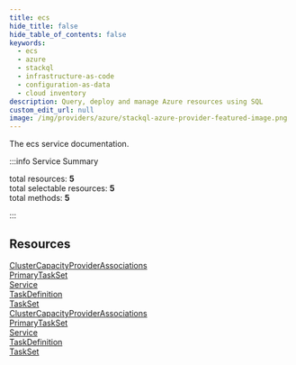 ```yaml
---
title: ecs
hide_title: false
hide_table_of_contents: false
keywords:
  - ecs
  - azure
  - stackql
  - infrastructure-as-code
  - configuration-as-data
  - cloud inventory
description: Query, deploy and manage Azure resources using SQL
custom_edit_url: null
image: /img/providers/azure/stackql-azure-provider-featured-image.png
---
```


The ecs service documentation.

:::info Service Summary

<div class="row">
<div class="providerDocColumn">
<span>total resources:&nbsp;<b>5</b></span><br />
<span>total selectable resources:&nbsp;<b>5</b></span><br />
<span>total methods:&nbsp;<b>5</b></span><br />
</div>
</div>

:::

## Resources
<div class="row">
<div class="providerDocColumn">
<a href="/providers/azure/ecs/ClusterCapacityProviderAssociations/">ClusterCapacityProviderAssociations</a><br />
<a href="/providers/azure/ecs/PrimaryTaskSet/">PrimaryTaskSet</a><br />
<a href="/providers/azure/ecs/Service/">Service</a><br />
<a href="/providers/azure/ecs/TaskDefinition/">TaskDefinition</a><br />
<a href="/providers/azure/ecs/TaskSet/">TaskSet</a>
</div>
<div class="providerDocColumn">
<a href="/providers/azure/ecs/ClusterCapacityProviderAssociations/">ClusterCapacityProviderAssociations</a><br />
<a href="/providers/azure/ecs/PrimaryTaskSet/">PrimaryTaskSet</a><br />
<a href="/providers/azure/ecs/Service/">Service</a><br />
<a href="/providers/azure/ecs/TaskDefinition/">TaskDefinition</a><br />
<a href="/providers/azure/ecs/TaskSet/">TaskSet</a>
</div>
</div>